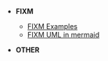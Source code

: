 - **FIXM**
  - [FIXM Examples](fixm/Examples.md)
  - [FIXM UML in mermaid](fixm/FIXM_UML_in_mermaid.md)
  
- **OTHER**
  
  
